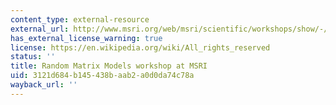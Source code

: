 ```yaml
---
content_type: external-resource
external_url: http://www.msri.org/web/msri/scientific/workshops/show/-/event/Wm187
has_external_license_warning: true
license: https://en.wikipedia.org/wiki/All_rights_reserved
status: ''
title: Random Matrix Models workshop at MSRI
uid: 3121d684-b145-438b-aab2-a0d0da74c78a
wayback_url: ''
---
```

